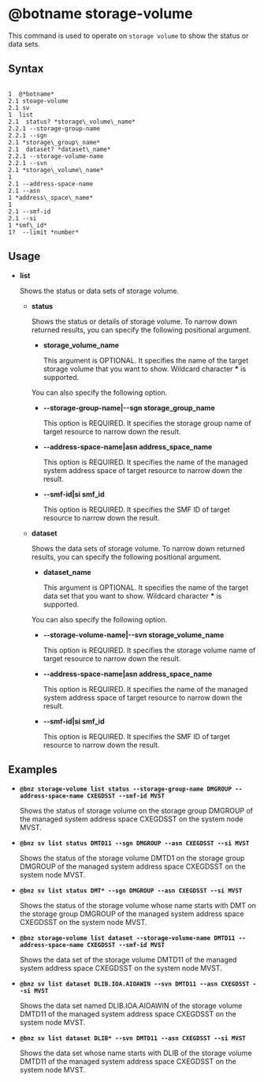 # @botname storage-volume

This command is used to operate on `storage volume` to show the status or data sets.

## Syntax

```

1  @*botname*
2.1 stoage-volume
2.1 sv
1  list
2.1  status? *storage\_volume\_name* 
2.2.1 --storage-group-name
2.2.1 --sgn
2.1 *storage\_group\_name*
2.1  dataset? *dataset\_name* 
2.2.1 --storage-volume-name
2.2.1 --svn
2.1 *storage\_volume\_name*
1 
2.1 --address-space-name
2.1 --asn
1 *address\_space\_name*
1 
2.1 --smf-id
2.1 --si
1 *smf\_id*
1?  --limit *number*
```



## Usage

-   **list**

    Shows the status or data sets of storage volume.

    -   **status**

        Shows the status or details of storage volume. To narrow down returned results, you can specify the following positional argument.

        -   **storage\_volume\_name**

            This argument is OPTIONAL. It specifies the name of the target storage volume that you want to show. Wildcard character **\*** is supported.

        You can also specify the following option.

        -   **--storage-group-name\|--sgn storage\_group\_name**

            This option is REQUIRED. It specifies the storage group name of target resource to narrow down the result.

        -   **--address-space-name\|asn address\_space\_name**

            This option is REQUIRED. It specifies the name of the managed system address space of target resource to narrow down the result.

        -   **--smf-id\|si smf\_id**

            This option is REQUIRED. It specifies the SMF ID of target resource to narrow down the result.

    -   **dataset**

        Shows the data sets of storage volume. To narrow down returned results, you can specify the following positional argument.

        -   **dataset\_name**

            This argument is OPTIONAL. It specifies the name of the target data set that you want to show. Wildcard character **\*** is supported.

        You can also specify the following option.

        -   **--storage-volume-name\|--svn storage\_volume\_name**

            This option is REQUIRED. It specifies the storage volume name of target resource to narrow down the result.

        -   **--address-space-name\|asn address\_space\_name**

            This option is REQUIRED. It specifies the name of the managed system address space of target resource to narrow down the result.

        -   **--smf-id\|si smf\_id**

            This option is REQUIRED. It specifies the SMF ID of target resource to narrow down the result.


## Examples

-   **`@bnz storage-volume list status --storage-group-name DMGROUP --address-space-name CXEGDSST --smf-id MVST`**

    Shows the status of storage volume on the storage group DMGROUP of the managed system address space CXEGDSST on the system node MVST.

-   **`@bnz sv list status DMTD11 --sgn DMGROUP --asn CXEGDSST --si MVST`**

    Shows the status of the storage volume DMTD1 on the storage group DMGROUP of the managed system address space CXEGDSST on the system node MVST.

-   **`@bnz sv list status DMT* --sgn DMGROUP --asn CXEGDSST --si MVST`**

    Shows the status of the storage volume whose name starts with DMT on the storage group DMGROUP of the managed system address space CXEGDSST on the system node MVST.

-   **`@bnz storage-volume list dataset --storage-volume-name DMTD11 --address-space-name CXEGDSST --smf-id MVST`**

    Shows the data set of the storage volume DMTD11 of the managed system address space CXEGDSST on the system node MVST.

-   **`@bnz sv list dataset DLIB.IOA.AIOAWIN --svn DMTD11 --asn CXEGDSST --si MVST`**

    Shows the data set named DLIB.IOA.AIOAWIN of the storage volume DMTD11 of the managed system address space CXEGDSST on the system node MVST.

-   **`@bnz sv list dataset DLIB* --svn DMTD11 --asn CXEGDSST --si MVST`**

    Shows the data set whose name starts with DLIB of the storage volume DMTD11 of the managed system address space CXEGDSST on the system node MVST.


